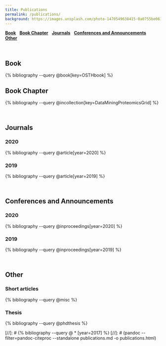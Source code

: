 ```yaml
---
title: Publications
permalink: /publications/
background: https://images.unsplash.com/photo-1470549638415-0a0755be0619?auto=format&w=2000
---
```


<!-- # Bibliography -->

[**Book**](#book) &nbsp; [**Book Chapter**](#book-chapter) &nbsp; [**Journals**](#journals) &nbsp; [**Conferences and Announcements**](#conferences-and-announcements) &nbsp; [**Other**](#other)

<br/>

## Book

{% bibliography --query @book[key=OSTHbook] %}
<br/>

## Book Chapter

{% bibliography --query @incollection[key=DataMiningProteomicsGrid] %}

<br/>

## Journals

<p style="margin-bottom:15px"></p>

### 2020

{% bibliography --query @article[year=2020] %}

### 2019

{% bibliography --query @article[year=2019] %}

<br/>

## Conferences and Announcements

<p style="margin-bottom:15px"></p>

<!-- ### 2020

{% bibliography --query @inproceedings[year=2020] %} -->

### 2020

{% bibliography --query @inproceedings[year=2020] %}

### 2019

{% bibliography --query @inproceedings[year=2019] %}


<br/>

## Other

<p style="margin-bottom:15px"></p>

### Short articles

{% bibliography --query @misc %}

### Thesis

{% bibliography --query @phdthesis %}


[//]: # {% bibliography --query @ \* [year=2017] %}
[//]: # (pandoc --filter=pandoc-citeproc --standalone publications.md -o publications.html)
